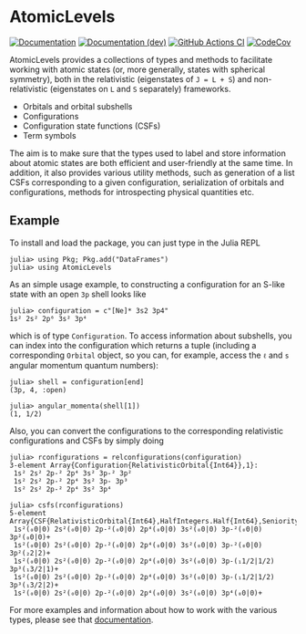 # AtomicLevels

[![Documentation][docs-stable-img]][docs-stable-img]
[![Documentation (dev)][docs-dev-img]][docs-dev-img]
[![GitHub Actions CI][ci-gha-img]][ci-gha-url]
[![CodeCov][codecov-img]][codecov-url]

AtomicLevels provides a collections of types and methods to facilitate working with atomic states (or, more generally, states with spherical symmetry), both in the relativistic (eigenstates of `J = L + S`) and non-relativistic (eigenstates on `L` and `S` separately) frameworks.


* Orbitals and orbital subshells
* Configurations
* Configuration state functions (CSFs)
* Term symbols

The aim is to make sure that the types used to label and store information about atomic states are both efficient and user-friendly at the same time.
In addition, it also provides various utility methods, such as generation of a list CSFs corresponding to a given configuration, serialization of orbitals and configurations, methods for introspecting physical quantities etc.

## Example

To install and load the package, you can just type in the Julia REPL

```julia-repl
julia> using Pkg; Pkg.add("DataFrames")
julia> using AtomicLevels
```

As an simple usage example, to constructing a configuration for an S-like state with an open `3p` shell looks like

```julia-repl
julia> configuration = c"[Ne]* 3s2 3p4"
1s² 2s² 2p⁶ 3s² 3p⁴
```

which is of type `Configuration`. To access information about subshells, you can index into
the configuration which returns a tuple (including a corresponding `Orbital` object, so you
can, for example, access the `ℓ` and `s` angular momentum quantum numbers):

```
julia> shell = configuration[end]
(3p, 4, :open)

julia> angular_momenta(shell[1])
(1, 1/2)
```

Also, you can convert the configurations to the corresponding relativistic configurations
and CSFs by simply doing

```
julia> rconfigurations = relconfigurations(configuration)
3-element Array{Configuration{RelativisticOrbital{Int64}},1}:
 1s² 2s² 2p-² 2p⁴ 3s² 3p-² 3p²
 1s² 2s² 2p-² 2p⁴ 3s² 3p- 3p³
 1s² 2s² 2p-² 2p⁴ 3s² 3p⁴

julia> csfs(rconfigurations)
5-element Array{CSF{RelativisticOrbital{Int64},HalfIntegers.Half{Int64},Seniority},1}:
 1s²(₀0|0) 2s²(₀0|0) 2p-²(₀0|0) 2p⁴(₀0|0) 3s²(₀0|0) 3p-²(₀0|0) 3p²(₀0|0)+
 1s²(₀0|0) 2s²(₀0|0) 2p-²(₀0|0) 2p⁴(₀0|0) 3s²(₀0|0) 3p-²(₀0|0) 3p²(₂2|2)+
 1s²(₀0|0) 2s²(₀0|0) 2p-²(₀0|0) 2p⁴(₀0|0) 3s²(₀0|0) 3p-(₁1/2|1/2) 3p³(₁3/2|1)+
 1s²(₀0|0) 2s²(₀0|0) 2p-²(₀0|0) 2p⁴(₀0|0) 3s²(₀0|0) 3p-(₁1/2|1/2) 3p³(₁3/2|2)+
 1s²(₀0|0) 2s²(₀0|0) 2p-²(₀0|0) 2p⁴(₀0|0) 3s²(₀0|0) 3p⁴(₀0|0)+
```

For more examples and information about how to work with the various types, please see that [documentation][docs-stable-url].

[ci-gha-url]: https://github.com/JuliaAtoms/AtomicLevels.jl/actions
[ci-gha-img]: https://github.com/JuliaAtoms/AtomicLevels.jl/workflows/CI/badge.svg
[codecov-url]: https://codecov.io/gh/JuliaAtoms/AtomicLevels.jl
[codecov-img]: https://codecov.io/gh/JuliaAtoms/AtomicLevels.jl/branch/master/graph/badge.svg
[docs-stable-url]: https://juliaatoms.org/AtomicLevels.jl/stable/
[docs-stable-img]: https://img.shields.io/badge/docs-stable-blue.svg
[docs-dev-url]: https://juliaatoms.org/AtomicLevels.jl/dev/
[docs-dev-img]: https://img.shields.io/badge/docs-dev-blue.svg
